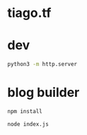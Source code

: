 # tiago.tf


# dev

```bash
python3 -m http.server
```

# blog builder

```bash
npm install

node index.js
```
